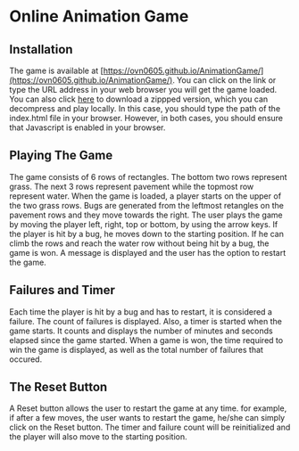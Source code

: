 
# Online Animation Game
## Installation
The game is available at [https://ovn0605.github.io/AnimationGame/](https://ovn0605.github.io/AnimationGame/).
You can click on the link or type the URL address in your web browser you will get the game loaded. 
You can also click [here](Animation.zip) to download a zippped version, which you can decompress and play locally. In this case, you should type the path of the index.html file in your browser.
However, in both cases, you should ensure that Javascript is enabled in your browser.

## Playing The Game
The game consists of 6 rows of rectangles. The bottom two rows represent grass. The next 3 rows represent pavement while the topmost row represent water. When the game is loaded, a player starts on the upper of the two grass rows. Bugs are generated from the leftmost retangles on the pavement rows and they move towards the right. The user plays the game by moving the player left, right, top or bottom, by using the arrow keys.
If the player is hit by a bug, he moves down to the starting position. If he can climb the rows and reach the water row without being hit by a bug, the game is won. A message is displayed and the user has the option to restart the game.

## Failures and Timer
Each time the player is hit by a bug and has to restart, it is considered a failure. The count of failures is displayed. Also, a timer is started when the game starts. It counts and displays the number of minutes and seconds elapsed since the game started. When a game is won, the time required to win the game is displayed, as well as the total number of failures that occured.

## The Reset Button
A Reset button allows the user to restart the game at any time. for example, if after a few moves, the user wants to restart the game, he/she can simply click on the Reset button. The timer and failure count will be reinitialized and the player will also move to the starting position.
